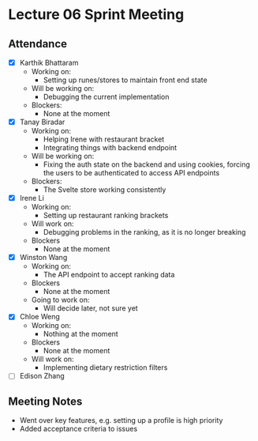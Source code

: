 # Lecture 06 Sprint Meeting

## Attendance
* [X] Karthik Bhattaram
    * Working on:
    	* Setting up runes/stores to maintain front end state
    * Will be working on:
    	* Debugging the current implementation 
    * Blockers:
    	* None at the moment
* [X] Tanay Biradar
    * Working on:
    	* Helping Irene with restaurant bracket
    	* Integrating things with backend endpoint
    * Will be working on:
    	* Fixing the auth state on the backend and using cookies, forcing the users to be authenticated to access API endpoints
    * Blockers: 
	    * The Svelte store working consistently
* [X] Irene Li
    * Working on:
        * Setting up restaurant ranking brackets
    * Will work on:
        * Debugging problems in the ranking, as it is no longer breaking
    * Blockers
        * None at the moment
* [X] Winston Wang
    * Working on:
    	* The API endpoint to accept ranking data
    * Blockers
    	* None at the moment
    * Going to work on:
    	* Will decide later, not sure yet
* [X] Chloe Weng
    * Working on:
    	* Nothing at the moment
    * Blockers
    	* None at the moment
    * Will work on:
	    * Implementing dietary restriction filters
* [ ] Edison Zhang

## Meeting Notes
* Went over key features, e.g. setting up a profile is high priority
* Added acceptance criteria to issues
